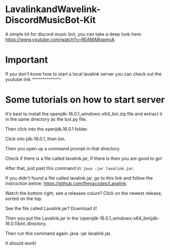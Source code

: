 # LavalinkandWavelink-DiscordMusicBot-Kit
A simple kit for discord music bot, you can take a deep look here: https://www.youtube.com/watch?v=REAMABgpmcA

# Important
If you don't know how to start a local lavalink server you can check out the youtube link ^^^^^^^^^^^^^^

# Some tutorials on how to start server
It's best to install the openjdk-16.0.1_windows-x64_bin.zip file and extract it in the same directory as the bot.py file.

Then click into the openjdk.16.0.1 folder.

Click into jdk-16.0.1, then bin.

Then you open up a command prompt in that directory.

Check if there is a file called lavalink.jar, if there is then you are good to go!

After that, just past this command in: `java -jar lavalink.jar`.

If you didn't found a file called lavalink.jar, go to this link and follow the instruction below: https://github.com/freyacodes/Lavalink.

Watch the bottom right, see a releases colum? Click on the newest release, sorted on the top.

See the file called Lavalink.jar? Download it!

Then you put the Lavalink.jar in the \openjdk-16.0.1_windows-x64_bin\jdk-16.0.1\bin\ directory.

Then run this command again: java -jar lavalink.jar.

It should work!
